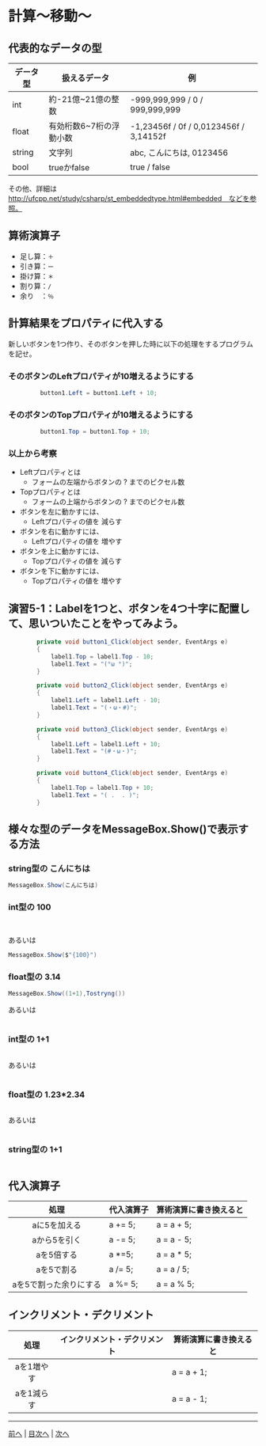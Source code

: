 # 計算～移動～

## 代表的なデータの型

|データ型|扱えるデータ|例|
|-------|-----------|--|
|int    | 約-21億~21億の整数|-999,999,999 / 0 / 999,999,999  |
|float  | 有効桁数6~7桁の浮動小数| -1,23456f / 0f / 0,0123456f / 3,14152f |
|string | 文字列　 | abc, こんにちは, 0123456 |
|bool   | trueかfalse | true / false |

その他、詳細は http://ufcpp.net/study/csharp/st_embeddedtype.html#embedded　などを参照。

## 算術演算子

- 足し算：`＋`
- 引き算：`ー`
- 掛け算：`＊`
- 割り算：`/`
- 余り　：`％`

## 計算結果をプロパティに代入する

新しいボタンを1つ作り、そのボタンを押した時に以下の処理をするプログラムを記せ。

### そのボタンのLeftプロパティが10増えるようにする

```cs
         button1.Left = button1.Left + 10;
```

### そのボタンのTopプロパティが10増えるようにする

```cs
         button1.Top = button1.Top + 10;
```

### 以上から考察

- Leftプロパティとは
  - フォームの左端からボタンの ? までのピクセル数
- Topプロパティとは
  - フォームの上端からボタンの ? までのピクセル数
- ボタンを左に動かすには、
  - Leftプロパティの値を 減らす
- ボタンを右に動かすには、
  - Leftプロパティの値を 増やす
- ボタンを上に動かすには、
  - Topプロパティの値を 減らす
- ボタンを下に動かすには、
  - Topプロパティの値を 増やす

## 演習5-1：Labelを1つと、ボタンを4つ十字に配置して、思いついたことをやってみよう。

```cs
　　　   private void button1_Click(object sender, EventArgs e)
        {
            label1.Top = label1.Top - 10;
            label1.Text = "(°ω °)";
        }

        private void button2_Click(object sender, EventArgs e)
        {
            label1.Left = label1.Left - 10;
            label1.Text = "(・ω・#)";
        }

        private void button3_Click(object sender, EventArgs e)
        {
            label1.Left = label1.Left + 10;
            label1.Text = "(#・ω・)";
        }

        private void button4_Click(object sender, EventArgs e)
        {
            label1.Top = label1.Top + 10;
            label1.Text = "( .  . )";
        }
```

## 様々な型のデータをMessageBox.Show()で表示する方法

### string型の こんにちは

```cs
MessageBox.Show(こんにちは)
```

### int型の 100

```cs
　　　
```

あるいは

```cs
MessageBox.Show($"{100}")
```

### float型の 3.14

```cs
MessageBox.Show((1+1),Tostryng())
```

あるいは

```cs

```

### int型の 1+1

```cs

```

あるいは

```cs

```

### float型の 1.23*2.34

```cs

```

あるいは

```cs

```

### string型の 1+1

```cs

```

## 代入演算子

|処理                   |代入演算子|算術演算に書き換えると|
|:---------------------:|---------|-------------------|
|aに5を加える           | a += 5; |a = a + 5;         |
|aから5を引く           | a -= 5;|a = a - 5;         |
|aを5倍する             | a *=5;|a = a * 5;         |
|aを5で割る             | a /= 5; |a = a / 5;         |
|aを5で割った余りにする | a %= 5; |a = a % 5;         |

## インクリメント・デクリメント

|処理      |インクリメント・デクリメント|算術演算に書き換えると|
|:-------:|--------------------------|----------------------|
|aを1増やす|                         |a = a + 1;            |		
|aを1減らす|	                     |a = a - 1;            |

---

[前へ](04.md) | [目次へ](README.md#%E7%9B%AE%E6%AC%A1) | [次へ](06.md)
